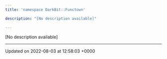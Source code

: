```yaml
---
title: 'namespace DarkBit::Functown'

description: "[No description available]"

---
```







[No description available]






-------------------------------

Updated on 2022-08-03 at 12:58:03 +0000